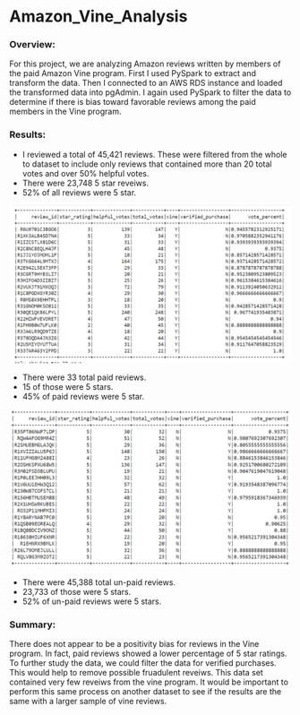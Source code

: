 # Amazon_Vine_Analysis

### Overview:
For this project, we are analyzing Amazon reviews written by members of the paid Amazon Vine program. 
First I used PySpark to extract and transform the data. Then I connected to an AWS RDS instance and loaded the transformed data into pgAdmin.
I again used PySpark to filter the data to determine if there is bias toward favorable reviews among the paid members in the Vine program.

### Results: 

- I reviewed a total of 45,421 reviews. These were filtered from the whole to dataset to include only reviews that contained more than 
20 total votes and over 50% helpful votes.
- There were 23,748 5 star reveiws.
- 52% of all reviews were 5 star.


![vine_reviews](https://github.com/lindseyasterman/Amazon_Vine_Analysis/blob/main/vine_reviews.png)
- There were 33 total paid reviews. 
- 15 of those were 5 stars.
- 45% of paid reviews were 5 star.


![nonvine_reviews](https://github.com/lindseyasterman/Amazon_Vine_Analysis/blob/main/nonvine_reviews.png)
- There were 45,388 total un-paid reviews.
- 23,733 of those were 5 stars.
- 52% of un-paid reviews were 5 stars.


### Summary: 
There does not appear to be a positivity bias for reviews in the Vine program. In fact, paid reviews showed a lower percentage of 
5 star ratings. To further study the data, we could filter the data for verified purchases. This would help to remove possible fruadulent reveiws.
This data set contained very few reveiws from the vine program. It would be important to perform this same process 
on another dataset to see if the results are the same with a larger sample of vine reviews. 

